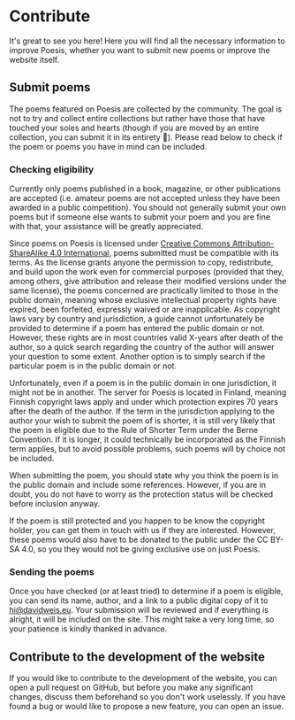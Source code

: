 # Contribute
It's great to see you here! Here you will find all the necessary information to improve Poesis, whether you want to submit new poems or improve the website itself.

## Submit poems
The poems featured on Poesis are collected by the community. The goal is not to try and collect entire collections but rather have those that have touched your soles and hearts (though if you are moved by an entire collection, you can submit it in its entirety 🙂). Please read below to check if the poem or poems you have in mind can be included.

### Checking eligibility
Currently only poems published in a book, magazine, or other publications are accepted (i.e. amateur poems are not accepted unless they have been awarded in a public competition). You should not generally submit your own poems but if someone else wants to submit your poem and you are fine with that, your assistance will be greatly appreciated.

Since poems on Poesis is licensed under [Creative Commons Attribution-ShareAlike 4.0 International](https://creativecommons.org/licenses/by-sa/4.0/), poems submitted must be compatible with its terms. As the license grants anyone the permission to copy, redistribute, and build upon the work even for commercial purposes (provided that they, among others, give attribution and release their modified versions under the same license), the poems concerned are practically limited to those in the public domain, meaning whose exclusive intellectual property rights have expired, been forfeited, expressly waived or are inapplicable. As copyright laws vary by country and jurisdiction, a guide cannot unfortunately be provided to determine if a poem has entered the public domain or not. However, these rights are in most countries valid X-years after death of the author, so a quick search regarding the country of the author will answer your question to some extent. Another option is to simply search if the particular poem is in the public domain or not.

Unfortunately, even if a poem is in the public domain in one jurisdiction, it might not be in another. The server for Poesis is located in Finland, meaning Finnish copyright laws apply and under which protection expires 70 years after the death of the author. If the term in the jurisdiction applying to the author your wish to submit the poem of is shorter, it is still very likely that the poem is eligible due to the Rule of Shorter Term under the Berne Convention. If it is longer, it could technically be incorporated as the Finnish term applies, but to avoid possible problems, such poems will by choice not be included.

When submitting the poem, you should state why you think the poem is in the public domain and include some references. However, if you are in doubt, you do not have to worry as the protection status will be checked before inclusion anyway.

If the poem is still protected and you happen to be know the copyright holder, you can get them in touch with us if they are interested. However, these poems would also have to be donated to the public under the CC BY-SA 4.0, so you they would not be giving exclusive use on just Poesis.

### Sending the poems
Once you have checked (or at least tried) to determine if a poem is eligible, you can send its name, author, and a link to a public digital copy of it to hi@davidweis.eu. Your submission will be reviewed and if everything is alright, it will be included on the site. This might take a very long time, so your patience is kindly thanked in advance.

## Contribute to the development of the website
If you would like to contribute to the development of the website, you can open a pull request on GitHub, but before you make any significant changes, discuss them beforehand so you don't work uselessly. If you have found a bug or would like to propose a new feature, you can open an issue.
